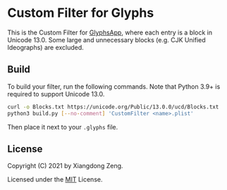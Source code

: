 # Custom Filter for Glyphs

This is the Custom Filter for [GlyphsApp](https://glyphsapp.com/), where each entry is a block
in Unicode 13.0. Some large and unnecessary blocks (e.g. CJK Unified Ideographs) are excluded.

## Build

To build your filter, run the following commands. Note that Python 3.9+ is required to support Unicode 13.0.

```sh
curl -o Blocks.txt https://unicode.org/Public/13.0.0/ucd/Blocks.txt
python3 build.py [--no-comment] 'CustomFilter <name>.plist'
```

Then place it next to your `.glyphs` file.

## License

Copyright (C) 2021 by Xiangdong Zeng.

Licensed under the [MIT](LICENSE) License.
